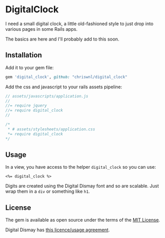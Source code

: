 # DigitalClock
I need a small digital clock, a little old-fashioned style to just
drop into various pages in some Rails apps.

The basics are here and I'll probably add to this soon.

## Installation
Add it to your gem file:

```ruby
gem 'digital_clock', github: "chriswnl/digital_clock"
```
Add the css and javascript to your rails assets pipeline:

```javascript
// assets/javascripts/application.js
//
//= require jquery
//= require digital_clock
//

```
```javascript
/*
 * # assets/stylesheets/application.css
 *= require digital_clock
*/
```
## Usage
In a view, you have access to the helper ```digital_clock``` so you can use:

```
<%= digital_clock %>
```
Digits are created using the Digital Dismay font and so are scalable. Just wrap them in a ```div``` or something like ```h1```.




## License
The gem is available as open source under the terms of the [MIT License](http://opensource.org/licenses/MIT).

Digital Dismay has [this licence/usage agreement](digital_dismay_licence.txt).
